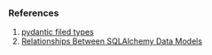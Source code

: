### References
1. [pydantic filed types](https://docs.pydantic.dev/usage/types/#constrained-types)
2. [Relationships Between SQLAlchemy Data Models](https://hackersandslackers.com/sqlalchemy-data-models/)
